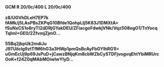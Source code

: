 #### GCM R 20/0c/400 L 20/0c/400
**z8/UGVhDLeH7EP7k**<br/>**fAMk/j5LAsPBsZKPqG10Bfde1QohpLIj5K83J1DMXtA=**<br/>**fSuNxCS1o6ryTI2dDRjGYakDEU/ZFiacgoFdwkjVNk/Vqz508ogO1/TnYocqTqImI+GE0/2ZfvmjZjmO...**<br/><br/>
**55Bq2jbpUk2mdiJu**<br/>**J97Uilclg9ztTfM6hG3a3HWp1pmQsBcAyFbGYIhRG1I=**<br/>**uGmEcUj9p69JsPuD+jCawzBNjqKm8cbWZbCySTDFjvogvqEhtYbiMRUrcOoK+f24Z0qMAbMOiwIwYlyD...**